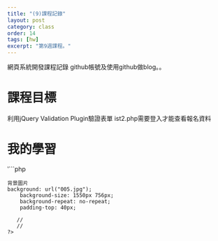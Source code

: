 ```yaml
---
title: "(9)課程記錄"
layout: post
category: class
order: 14
tags: [hw]
excerpt: "第9週課程。"
---
```

網頁系統開發課程記錄
github帳號及使用github做blog。。

# 課程目標
利用jQuery Validation Plugin驗證表單
ist2.php需要登入才能查看報名資料

# 我的學習
‵```php
<?php
ggerrgrgre
   //
   //
   //
?>
```
背景圖片
background: url("005.jpg");
    background-size: 1550px 756px;
    background-repeat: no-repeat;
    padding-top: 40px;

   //
   //
?>




